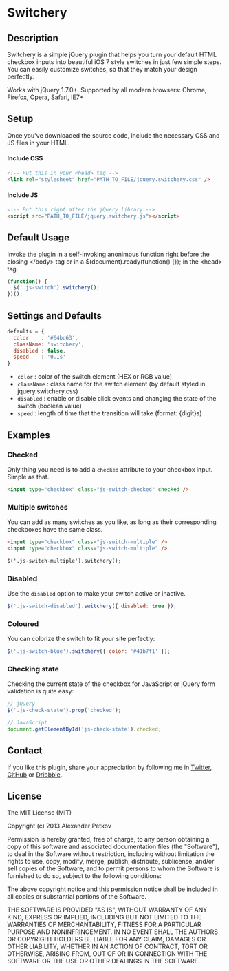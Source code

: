 # Switchery

## Description

Switchery is a simple jQuery plugin that helps you turn your default HTML checkbox inputs into beautiful iOS 7 style switches in just few simple steps. You can easily customize switches, so that they match your design perfectly.

Works with jQuery 1.7.0+. Supported by all modern browsers: Chrome, Firefox, Opera, Safari, IE7+

## Setup

Once you've downloaded the source code, include the necessary CSS and JS files in your HTML.

#### Include CSS

```html
<!-- Put this in your <head> tag -->
<link rel="stylesheet" href="PATH_TO_FILE/jquery.switchery.css" />
```

#### Include JS

```html
<!-- Put this right after the jQuery library -->
<script src="PATH_TO_FILE/jquery.switchery.js"></script>
```

## Default Usage

Invoke the plugin in a self-invoking anonimous function right before the closing &lt;/body&gt; tag or in a $(document).ready(function() {}); in the &lt;head&gt; tag.

```js
(function() {
  $('.js-switch').switchery();
})();
```

## Settings and Defaults

```js
defaults = {
  color    : '#64bd63',
  className: 'switchery',
  disabled : false,
  speed    : '0.1s'
}
```

- `color` : color of the switch element (HEX or RGB value)
- `className` : class name for the switch element (by default styled in jquery.switchery.css)
- `disabled` : enable or disable click events and changing the state of the switch (boolean value)
- `speed` : length of time that the transition will take (format: {digit}s)

## Examples

### Checked

Only thing you need is to add a `checked` attribute to your checkbox input. Simple as that.

```html
<input type="checkbox" class="js-switch-checked" checked />
```

### Multiple switches

You can add as many switches as you like, as long as their corresponding checkboxes have the same class.

```html
<input type="checkbox" class="js-switch-multiple" />
<input type="checkbox" class="js-switch-multiple" />

$('.js-switch-multiple').switchery();
```

### Disabled

Use the `disabled` option to make your switch active or inactive.

```js
$('.js-switch-disabled').switchery({ disabled: true });
```

### Coloured

You can colorize the switch to fit your site perfectly:

```js
$('.js-switch-blue').switchery({ color: '#41b7f1' });
```

### Checking state

Checking the current state of the checkbox for JavaScript or jQuery form validation is quite easy:

```js
// jQuery
$('.js-check-state').prop('checked');

// JavaScript
document.getElementById('js-check-state').checked;
```

## Contact

If you like this plugin, share your appreciation by following me in [Twitter](https://twitter.com/abpetkov), [GitHub](https://github.com/abpetkov) or [Dribbble](http://dribbble.com/apetkov).

## License

The MIT License (MIT)

Copyright (c) 2013 Alexander Petkov

Permission is hereby granted, free of charge, to any person obtaining a copy of
this software and associated documentation files (the "Software"), to deal in
the Software without restriction, including without limitation the rights to
use, copy, modify, merge, publish, distribute, sublicense, and/or sell copies of
the Software, and to permit persons to whom the Software is furnished to do so,
subject to the following conditions:

The above copyright notice and this permission notice shall be included in all
copies or substantial portions of the Software.

THE SOFTWARE IS PROVIDED "AS IS", WITHOUT WARRANTY OF ANY KIND, EXPRESS OR
IMPLIED, INCLUDING BUT NOT LIMITED TO THE WARRANTIES OF MERCHANTABILITY, FITNESS
FOR A PARTICULAR PURPOSE AND NONINFRINGEMENT. IN NO EVENT SHALL THE AUTHORS OR
COPYRIGHT HOLDERS BE LIABLE FOR ANY CLAIM, DAMAGES OR OTHER LIABILITY, WHETHER
IN AN ACTION OF CONTRACT, TORT OR OTHERWISE, ARISING FROM, OUT OF OR IN
CONNECTION WITH THE SOFTWARE OR THE USE OR OTHER DEALINGS IN THE SOFTWARE.